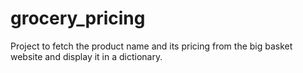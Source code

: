 # grocery_pricing
Project to fetch the product name and its pricing from the big basket website and display it in a dictionary.
